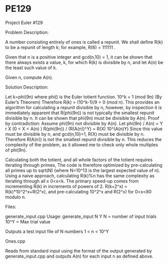 # PE129
Project Euler #129

Problem Description:

A number consisting entirely of ones is called a repunit. We shall define R(k) to be a
repunit of length k; for example, R(6) = 111111 .

Given that n is a positive integer and gcd(n,10) = 1, it can be shown that there always
exists a value, k, for which R(k) is divisible by n, and let A(n) be the least such value of
k.

Given n, compute A(n).

Solution Description:

Let k=phi(9n) where phi() is the Euler totient function.
10^k = 1 (mod 9n) (By Euler’s Theorem)
Therefore R(k) = (10^k-1)/9 = 0 (mod n).
This provides an algorithm for calculating a repunit divisible by n, however, by inspection it is
immediately apparent that R(phi(9n)) is not typically the smallest repunit divisible by n. It can be
shown that phi(9n) must be divisible by A(n).
Proof by contradiction:
Assume phi(9n) not divisible by A(n).
Let phi(9n) / A(n) = Y r X (0 &lt; X &lt; A(n) )
R(phi(9n)) / (R(A(n))^Y) = R(X) 10^(A(n)Y)
Since this value must be divisible by n, and gcd(n,10)=1, R(X) must be divisible by n.
Therefore R(A(n)) is not the smallest repunit divisible by n.
This reduces the complexity of the problem, as it allowed me to check only whole multiples of
phi(9n).

Calculating both the totient, and all whole factors of the totient requires iterating through primes,
The code is therefore optimized by pre-calculating all primes up to sqrt(N) (where N=10^13 is
the largest expected value of n).
Using a naive approach, calculating R(k)%n has the same complexity as iterating through all x
0<x<k. The primary speed-up comes from incrementing R(k) in increments of powers of 2.
R(k+2^x) = R(k)*10^2^x+R(2^x), and pre-calculating 10^2^x and R(2^x) for 0<x<80 modulo n.

Files:

generate_input.cpp
Usage: generate_input N Y
N = number of input trials
10^Y = Max trial value

Outputs a test input file of N numbers 1 < n < 10^Y

Ones.cpp

Reads from standard input using the format of the output generated by generate_input.cpp and outputs A(n) for each input n as defined above.
